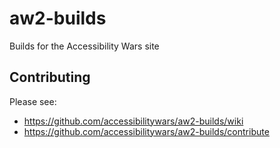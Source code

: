 # aw2-builds
Builds for the Accessibility Wars site

## Contributing

Please see:

* https://github.com/accessibilitywars/aw2-builds/wiki
* https://github.com/accessibilitywars/aw2-builds/contribute
